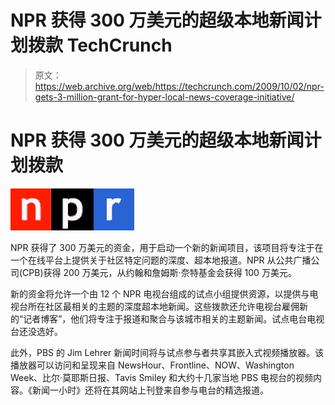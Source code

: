 # NPR 获得 300 万美元的超级本地新闻计划拨款 TechCrunch

> 原文：<https://web.archive.org/web/https://techcrunch.com/2009/10/02/npr-gets-3-million-grant-for-hyper-local-news-coverage-initiative/>

# NPR 获得 300 万美元的超级本地新闻计划拨款

![](img/403d1ba95b7fe00e3a919309244ce4b1.png)

NPR 获得了 300 万美元的资金，用于启动一个新的新闻项目，该项目将专注于在一个在线平台上提供关于社区特定问题的深度、超本地报道。NPR 从公共广播公司(CPB)获得 200 万美元，从约翰和詹姆斯·奈特基金会获得 100 万美元。

新的资金将允许一个由 12 个 NPR 电视台组成的试点小组提供资源，以提供与电视台所在社区最相关的主题的深度超本地新闻。这些拨款还允许电视台雇佣新的“记者博客”，他们将专注于报道和聚合与该城市相关的主题新闻。试点电台电视台还没选好。

此外，PBS 的 Jim Lehrer 新闻时间将与试点参与者共享其嵌入式视频播放器。该播放器可以访问和呈现来自 NewsHour、Frontline、NOW、Washington Week、比尔·莫耶斯日报、Tavis Smiley 和大约十几家当地 PBS 电视台的视频内容。《新闻一小时》还将在其网站上刊登来自参与电台的精选报道。